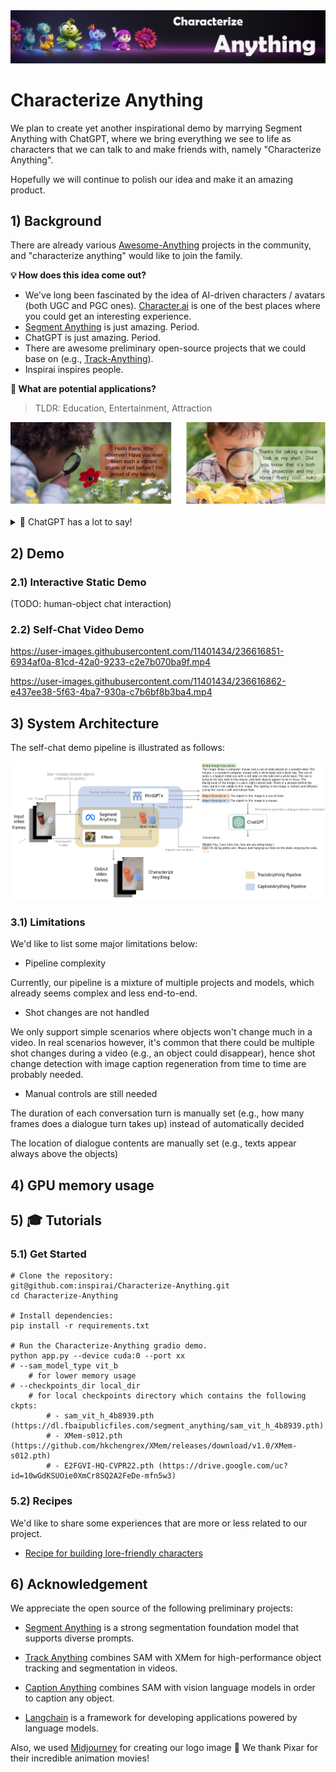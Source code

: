 <div align=center><img src="./assets/logo.png"/></div>

# Characterize Anything

We plan to create yet another inspirational demo by marrying Segment Anything with ChatGPT, where we bring everything we see to life as characters that we can talk to and make friends with, namely "Characterize Anything".

Hopefully we will continue to polish our idea and make it an amazing product.

## 1) Background

There are already various [Awesome-Anything](https://github.com/VainF/Awesome-Anything) projects in the community, and "characterize anything" would like to join the family.

**💡 How does this idea come out?**

- We've long been fascinated by the idea of AI-driven characters / avatars (both UGC and PGC ones). [Character.ai](https://beta.character.ai/) is one of the best places where you could get an interesting experience.
- [Segment Anything](https://github.com/facebookresearch/segment-anything) is just amazing. Period.
- ChatGPT is just amazing. Period.
- There are awesome preliminary open-source projects that we could base on (e.g., [Track-Anything](https://github.com/gaomingqi/Track-Anything)).
- Inspirai inspires people.

**🌟 What are potential applications?**

> TLDR: Education, Entertainment, Attraction

<div align=center>
<img src="./assets/application_child.png"/>
</div>

<br>

<details>
<summary>🌟 ChatGPT has a lot to say!</summary>
<br>
Well, we ask ChatGPT to help us with the answer (Basically we ask it to write advertisement for the concept).

- ToC: For kids

> ChatGPT: Are your kids curious little explorers, always eager to learn about new things? Well, have no fear, because "characterize anything" is here! Your kiddos can now chat it up with any object they want to learn about, ask all their burning questions, and maybe even make some new pals along the way. Imagination and curiosity will reach an all-time high with this awesome concept. So who knows? Maybe your child will even become besties with the living room lamp or have a heart-to-heart with the kitchen sink. The possibilities are endless!

- ToC: For Adults

Checkout some videos for fun: [Youtube | If Objects Could Talk!? | Brent Rivera](https://www.youtube.com/watch?v=i0invZZ_6aY)

> ChatGPT: Grown-ups, are you tired of the same old boring conversations with inanimate objects? Do you dread talking to your houseplants because they never seem to talk back? Well, fear not! The amazing concept of "characterize anything" is not just for kids anymore. Yes, you can now have meaningful conversations with your favorite household items or even your car. Did you ever think you'd bond with your fridge over your mutual love of cheese? Or have a heated debate with your computer about which is better, Apple or Windows? The possibilities are endless, and with "characterize anything," you'll never feel alone in a room again. So go ahead, channel your inner child and start talking to your lamp. You might just learn something new about each other.

- ToB

> ChatGPT: Attention! Are you tired of the same old boring sales and marketing pitches? Do you want to revolutionize the way you connect with your customers? Look no further than "characterize anything"! With this unique concept, you can bring your products and services to life in a whole new way. Imagine your customers being able to engage in conversations with your products, asking questions, and getting to know them on a deeper level. Your products will no longer be just inanimate objects, but characters with personalities and stories to share. Plus, this innovative approach to customer engagement is sure to set your business apart from the competition. So why not give "characterize anything" a try and let your customers get to know your products like never before? They'll be hooked in no time!

</details>

## 2) Demo

### 2.1) Interactive Static Demo

(TODO: human-object chat interaction)

### 2.2) Self-Chat Video Demo



https://user-images.githubusercontent.com/11401434/236616851-6934af0a-81cd-42a0-9233-c2e7b070ba9f.mp4



https://user-images.githubusercontent.com/11401434/236616862-e437ee38-5f63-4ba7-930a-c7b6bf8b3ba4.mp4



## 3) System Architecture

The self-chat demo pipeline is illustrated as follows:

<div align=center>
<img src="./assets/framework.png"/>
</div>

### 3.1) Limitations

We'd like to list some major limitations below:

- Pipeline complexity

Currently, our pipeline is a mixture of multiple projects and models, which already seems complex and less end-to-end.

- Shot changes are not handled

We only support simple scenarios where objects won't change much in a video. In real scenarios however, it's common that there could be multiple shot changes during a video (e.g., an object could disappear), hence shot change detection with image caption regeneration from time to time are probably needed.

- Manual controls are still needed

The duration of each conversation turn is manually set (e.g., how many frames does a dialogue turn takes up) instead of automatically decided

The location of dialogue contents are manually set (e.g., texts appear always above the objects)


## 4) GPU memory usage

## 5) 🎓 Tutorials

### 5.1) Get Started
~~~
# Clone the repository:
git@github.com:inspirai/Characterize-Anything.git
cd Characterize-Anything

# Install dependencies: 
pip install -r requirements.txt

# Run the Characterize-Anything gradio demo.
python app.py --device cuda:0 --port xx
# --sam_model_type vit_b 
    # for lower memory usage
# --checkpoints_dir local_dir 
    # for local checkpoints directory which contains the following ckpts:
        # - sam_vit_h_4b8939.pth (https://dl.fbaipublicfiles.com/segment_anything/sam_vit_h_4b8939.pth)
        # - XMem-s012.pth (https://github.com/hkchengrex/XMem/releases/download/v1.0/XMem-s012.pth)
        # - E2FGVI-HQ-CVPR22.pth (https://drive.google.com/uc?id=10wGdKSUOie0XmCr8SQ2A2FeDe-mfn5w3)
~~~

### 5.2) Recipes

We'd like to share some experiences that are more or less related to our project.

- [Recipe for building lore-friendly characters](tutorials/recipe_building_lore_friendly_characters.md)


## 6) Acknowledgement

We appreciate the open source of the following preliminary projects:

- [Segment Anything](https://github.com/facebookresearch/segment-anything) is a strong segmentation foundation model that supports diverse prompts.

- [Track Anything](https://github.com/gaomingqi/Track-Anything) combines SAM with XMem for high-performance object tracking and segmentation in videos.

- [Caption Anything](https://github.com/ttengwang/Caption-Anything) combines SAM with vision language models in order to caption any object.

- [Langchain](https://github.com/hwchase17/langchain/tree/master) is a framework for developing applications powered by language models.

Also, we used [Midjourney](https://www.midjourney.com) for creating our logo image 🤗 We thank Pixar for their incredible animation movies!
